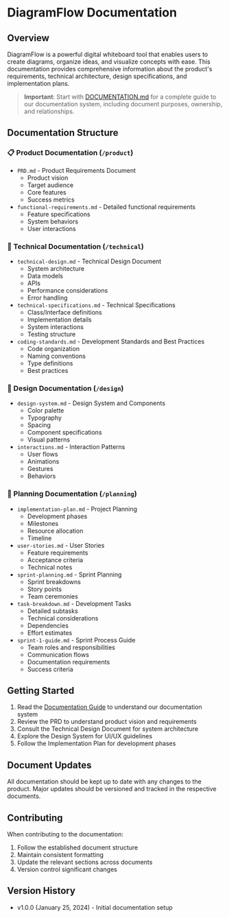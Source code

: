 # DiagramFlow Documentation

## Overview
DiagramFlow is a powerful digital whiteboard tool that enables users to create diagrams, organize ideas, and visualize concepts with ease. This documentation provides comprehensive information about the product's requirements, technical architecture, design specifications, and implementation plans.

> **Important**: Start with [DOCUMENTATION.md](./DOCUMENTATION.md) for a complete guide to our documentation system, including document purposes, ownership, and relationships.

## Documentation Structure

### 📋 Product Documentation (`/product`)
- `PRD.md` - Product Requirements Document
  - Product vision
  - Target audience
  - Core features
  - Success metrics
- `functional-requirements.md` - Detailed functional requirements
  - Feature specifications
  - System behaviors
  - User interactions

### 🔧 Technical Documentation (`/technical`)
- `technical-design.md` - Technical Design Document
  - System architecture
  - Data models
  - APIs
  - Performance considerations
  - Error handling
- `technical-specifications.md` - Technical Specifications
  - Class/Interface definitions
  - Implementation details
  - System interactions
  - Testing structure
- `coding-standards.md` - Development Standards and Best Practices
  - Code organization
  - Naming conventions
  - Type definitions
  - Best practices

### 🎨 Design Documentation (`/design`)
- `design-system.md` - Design System and Components
  - Color palette
  - Typography
  - Spacing
  - Component specifications
  - Visual patterns
- `interactions.md` - Interaction Patterns
  - User flows
  - Animations
  - Gestures
  - Behaviors

### 📅 Planning Documentation (`/planning`)
- `implementation-plan.md` - Project Planning
  - Development phases
  - Milestones
  - Resource allocation
  - Timeline
- `user-stories.md` - User Stories
  - Feature requirements
  - Acceptance criteria
  - Technical notes
- `sprint-planning.md` - Sprint Planning
  - Sprint breakdowns
  - Story points
  - Team ceremonies
- `task-breakdown.md` - Development Tasks
  - Detailed subtasks
  - Technical considerations
  - Dependencies
  - Effort estimates
- `sprint-1-guide.md` - Sprint Process Guide
  - Team roles and responsibilities
  - Communication flows
  - Documentation requirements
  - Success criteria

## Getting Started
1. Read the [Documentation Guide](./DOCUMENTATION.md) to understand our documentation system
2. Review the PRD to understand product vision and requirements
3. Consult the Technical Design Document for system architecture
4. Explore the Design System for UI/UX guidelines
5. Follow the Implementation Plan for development phases

## Document Updates
All documentation should be kept up to date with any changes to the product. Major updates should be versioned and tracked in the respective documents.

## Contributing
When contributing to the documentation:
1. Follow the established document structure
2. Maintain consistent formatting
3. Update the relevant sections across documents
4. Version control significant changes

## Version History
- v1.0.0 (January 25, 2024) - Initial documentation setup
